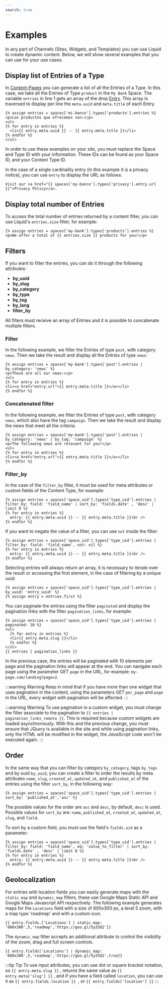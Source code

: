 ```yaml
---
search: true
---
```


# Examples

In any part of Channels (Sites, Widgets, and Templates) you can use Liquid to create dynamic content. Below, we will show several examples that you can use for your use cases.

## Display list of Entries of a Type

In [Content-Pages](/en/platform/channels/pages.html#content-page) you can generate a list of all the Entries of a Type. In this case, we take all the Entries of Type `product` in the `My Bank` Space. The variable `entries` in line 1 gets an array of the drop [Entry](/en/platform/channels/drops.html#entry). This array is traversed to display per line the `meta.uuid` and `meta.title` of each Entry. 

```liquid
{% assign entries = spaces['mi-banco'].types['producto'].entries %}
<p>Los productos que ofrecemos son:</p>
<ul>
{% for entry in entries %}
  <li>{{ entry.meta.uuid }} -- {{ entry.meta.title }}</li>
{% endfor %}
</ul>
```

In order to use these examples on your site, you must replace the Space and Type ID with your information. These IDs can be found as your Space ID, and your Content Type ID.

In the case of a single cardinality entry (in this example it is a privacy notice), you can use `entry` to display the URL as follows:

```liquid
Visit our <a href="{{ spaces['my-banco'].types['privacy'].entry.url }}">Privacy Policy</a>.
```

## Display total number of Entries

To access the total number of entries returned by a content filter, you can use Liquid's `entries.size` filter, for example:

```liquid
{% assign entries = spaces['my-bank'].types['products'].entries %}
<p>We offer a total of {{ entries.size }} products for you!</p>
```

## Filters

If you want to filter the entries, you can do it through the following attributes: 
  - **by_uuid**
  - **by_slug**
  - **by_category**
  - **by_type**
  - **by_tag**
  - **by_lang**
  - **filter_by**

All filters must receive an array of Entries and it is possible to concatenate multiple filters. 

### Filter

In the following example, we filter the Entries of type `post`, with category `news`. Then we take the result and display all the Entries of type `news`:

```liquid
{% assign entries = spaces['my-bank'].types['post'].entries | by_category: 'news' %}
<p>These are all our news:</p>
<ul>
{% for entry in entries %}
<li><a href="entry.url">{{ entry.meta.title }}</a></li>
{% endfor %}    
```

### Concatenated filter

In the following example, we filter the Entries of type `post`, with category `news`, which also have the tag `campaign`. Then we take the result and display the news that meet all the criteria:

```liquid
{% assign entries = spaces['my-bank'].types['post'].entries | by_category: 'news' | by_tag: 'campaign' %}
<p>The following news are relevant for you!</p>
<ul>
{% for entry in entries %}
<li><a href="entry.url">{{ entry.meta.title }}</a></li>
{% endfor %}    
```

### Filter_by

In the case of the `filter_by` filter, it must be used for meta attributes or custom fields of the Content Type, for example:

```liquid
{% assign entries = spaces['space_uid'].types['type_uid'].entries | filter_by: field: 'field_name' | sort_by: 'fields.date' , 'desc' | limit 8 %}
{% for entry in entries %}
  entry: {{ entry.meta.uuid }} -- {{ entry.meta.title }}<br />
{% endfor %}
```

If you want to negate the value of a filter, you can use `not` inside the filter:

```liquid
{% assign entries = spaces['space_uid'].types['type_uid'].entries | filter_by: field: 'field_name', not: nil %}
{% for entry in entries %}
  entry: {{ entry.meta.uuid }} -- {{ entry.meta.title }}<br />
{% endfor %}
```

Selecting entries will always return an array, it is necessary to iterate over the result or accessing the first element, in the case of filtering by a unique uuid:

```liquid
{% assign entries = spaces['space_uid'].types['type_uid'].entries | by_uuid: 'entry_uuid' %}
{% assign entry = entries.first %}
```

You can paginate the entries using the filter `paginated` and display the pagination links with the filter `pagination_links`, for example:

```liquid
{% assign entries = spaces['space_uid'].types['type_uid'].entries | paginated: 10 %}
<ul>
  {% for entry in entries %}
  <li>{{ entry.meta.slug }}</li>
  {% endfor %}
</ul>
{{ entries | pagination_links }}
```

In the previous case, the entries will be paginated with 10 elements per page and the pagination links will appear at the end. You can navigate each page using the parameter GET `page` in the URL, for example: `my-page.com/landing?page=2`.

:::warning Warning
Keep in mind that if you have more than one widget that uses pagination in the content, using the parameters _GET_ `per_page` and `page` in the URL, every widget with pagination will be affected.
:::

:::warning Warning
To use pagination in a custom widget, you must change the filter associate to the pagination to <span v-pre>`{{ entries | pagination_links_remote }}`</span>.  This is required because custom widgets are loaded asynchronously. With this and the previous change, you must ensure that _JQuery_ is available in the site and while using pagination links, only the HTML will be modified in the widget, the _JavaScript_ code won't be executed again. 
:::

## Order

In the same way that you can filter by category `by_category`, tags `by_tags` and by uuid `by_uuid`, you can create a filter to order the results by meta attributes `name`, `slug`, `created_at`, `updated_at`, and `published_at` of the entries using the filter `sort_by`, in the following way:

```liquid
{% assign entries = spaces['space_uid'].types['type_uid'].entries | sort_by: 'published_at','asc' %}
```

The possible values for the order are `asc` and `desc`, by default, `desc` is used.
Possible values for `sort_by` are: `name`, `published_at`, `created_at`, `updated_at`, `slug`, and `field`.

To sort by a custom field, you must use the field's `fields.uid` as a parameter:

```liquid
{% assign entries = spaces['space_uid'].types['type_uid'].entries | filter_by: field: 'field_name', eq: 'value_to_filter' | sort_by: 'fields.date' , 'desc' | limit 8 %}
{% for entry in entries %}
  entry: {{ entry.meta.uuid }} -- {{ entry.meta.title }}<br />
{% endfor %}
```

## Geolocalization

For entries with location fields you can easily generate maps with the `static_map` and `dynamic_map` filters, these use Google Maps Static API and Google Maps Javascript API respectively. The following example generates maps for the `Locations` field with a size of 600x300 px, a level 5 zoom, with a map type 'roadmap' and with a custom icon.

```
{{ entry.fields.['Locations'] | static_map: '600x300',5,'roadmap','https://goo.gl/5y3S82'}}
```

The `dynamic_map` filter accepts an additional attribute to control the visibility of the zoom, drag and full screen controls.

```
{{ entry.fields['Locations'] | dynamic_map: '600x300',5,'roadmap','https://goo.gl/5y3S82',true}}
```

:::tip Tip
To use input attributes, you can use dot or square bracket notation, so <span v-pre> `{{ entry.meta.slug }}` </span>, returns the same value as <span v-pre> `{{ entry.meta['slug'] }}` </span>, and if you have a field called `location`, you can use it as <span v-pre> `{{ entry.fields.location }} `</span>, or <span v-pre>`{{ entry.fields['location'] }}`</span> 
:::


